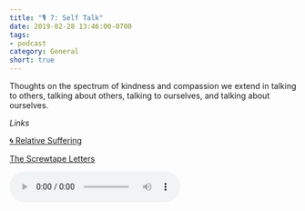 ```yaml
---
title: "🎙 7: Self Talk"
date: 2019-02-28 13:46:00-0700
tags:
- podcast
category: General
short: true
---
```


Thoughts on the spectrum of kindness and compassion we extend in talking to others, talking about others, talking to ourselves, and talking about ourselves.

*Links*

[🌀 Relative Suffering](https://www.bennorris.org/2019/02/19/relative-suffering)

[The Screwtape Letters](https://en.m.wikipedia.org/wiki/The_Screwtape_Letters)

<audio controls="controls" src="https://media.bennorris.org/images/bennorris/uploads/2019/075d9c55ee.mp3" />

